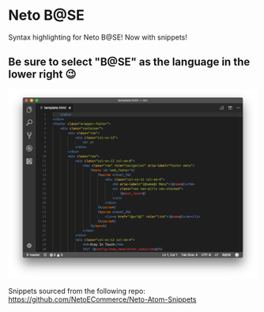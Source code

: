 # Neto B@SE
Syntax highlighting for Neto B@SE! Now with snippets! 

## Be sure to select "B@SE" as the language in the lower right 😉 

![example](images/screenshot.png)


Snippets sourced from the following repo:
https://github.com/NetoECommerce/Neto-Atom-Snippets